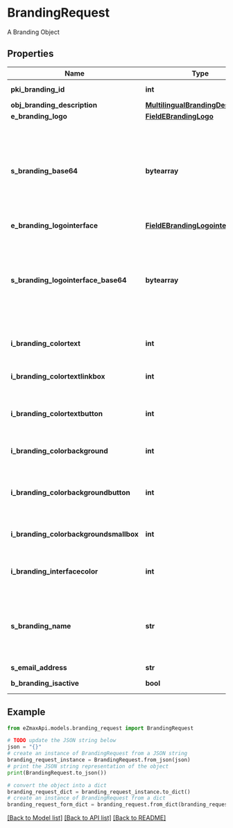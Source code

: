 # BrandingRequest

A Branding Object

## Properties

Name | Type | Description | Notes
------------ | ------------- | ------------- | -------------
**pki_branding_id** | **int** | The unique ID of the Branding | [optional] 
**obj_branding_description** | [**MultilingualBrandingDescription**](MultilingualBrandingDescription.md) |  | 
**e_branding_logo** | [**FieldEBrandingLogo**](FieldEBrandingLogo.md) |  | 
**s_branding_base64** | **bytearray** | The Base64 encoded binary content of the branding logo. This need to match image type selected in eBrandingLogo if you supply an image. If you select &#39;Default&#39;, the logo will be deleted and the default one will be used. | [optional] 
**e_branding_logointerface** | [**FieldEBrandingLogointerface**](FieldEBrandingLogointerface.md) |  | [optional] 
**s_branding_logointerface_base64** | **bytearray** | The Base64 encoded binary content of the branding logo. This need to match image type selected in eBrandingLogointerface if you supply an image. If you select &#39;Default&#39;, the logo will be deleted and the default one will be used. | [optional] 
**i_branding_colortext** | **int** | The color of the text. This is a RGB color converted into integer | 
**i_branding_colortextlinkbox** | **int** | The color of the text in the link box. This is a RGB color converted into integer | 
**i_branding_colortextbutton** | **int** | The color of the text in the button. This is a RGB color converted into integer | 
**i_branding_colorbackground** | **int** | The color of the background. This is a RGB color converted into integer | 
**i_branding_colorbackgroundbutton** | **int** | The color of the background of the button. This is a RGB color converted into integer | 
**i_branding_colorbackgroundsmallbox** | **int** | The color of the background of the small box. This is a RGB color converted into integer | 
**i_branding_interfacecolor** | **int** | The color of the interface. This is a RGB color converted into integer | [optional] 
**s_branding_name** | **str** | The name of the Branding  This value will only be set if you wish to overwrite the default name. If you want to keep the default name, leave this property empty | [optional] 
**s_email_address** | **str** | The email address. | [optional] 
**b_branding_isactive** | **bool** | Whether the Branding is active or not | 

## Example

```python
from eZmaxApi.models.branding_request import BrandingRequest

# TODO update the JSON string below
json = "{}"
# create an instance of BrandingRequest from a JSON string
branding_request_instance = BrandingRequest.from_json(json)
# print the JSON string representation of the object
print(BrandingRequest.to_json())

# convert the object into a dict
branding_request_dict = branding_request_instance.to_dict()
# create an instance of BrandingRequest from a dict
branding_request_form_dict = branding_request.from_dict(branding_request_dict)
```
[[Back to Model list]](../README.md#documentation-for-models) [[Back to API list]](../README.md#documentation-for-api-endpoints) [[Back to README]](../README.md)


